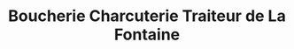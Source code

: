 ---
title: "Boucherie Charcuterie Traiteur de La Fontaine"
url: /velaux/boucherie-charcuterie-traiteur-de-la-fontaine/
shop: Metzgerei
---